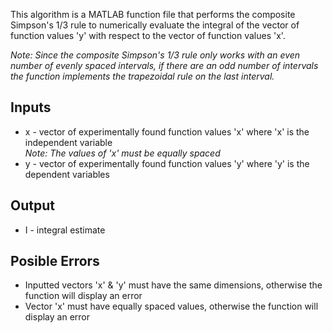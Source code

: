 This algorithm is a MATLAB function file that performs the composite Simpson's 1/3 rule to numerically evaluate the integral of the vector of function values 'y' with respect to the vector of function values 'x'.

_Note: Since the composite Simpson's 1/3 rule only works with an even number of evenly spaced intervals, if there are an odd number of intervals the function implements the trapezoidal rule on the last interval._
## Inputs
* x - vector of experimentally found function values 'x' where 'x' is the independent variable     
  _Note: The values of 'x' must be equally spaced_  
* y - vector of experimentally found function values 'y' where 'y' is the dependent variables
## Output
* I - integral estimate
## Posible Errors
* Inputted vectors 'x' & 'y' must have the same dimensions, otherwise the function will display an error 
* Vector 'x' must have equally spaced values, otherwise the function will display an error
